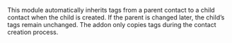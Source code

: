 This module automatically inherits tags from a parent contact to a child contact when the child is created. If the parent is changed later, the child’s tags remain unchanged. The addon only copies tags during the contact creation process.

